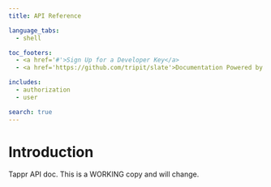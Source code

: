 ```yaml
---
title: API Reference

language_tabs:
  - shell

toc_footers:
  - <a href='#'>Sign Up for a Developer Key</a>
  - <a href='https://github.com/tripit/slate'>Documentation Powered by Slate</a>

includes:
  - authorization
  - user

search: true
---
```


# Introduction

<aside class="notice">Tappr API doc. This is a WORKING copy and will change.</aside>
